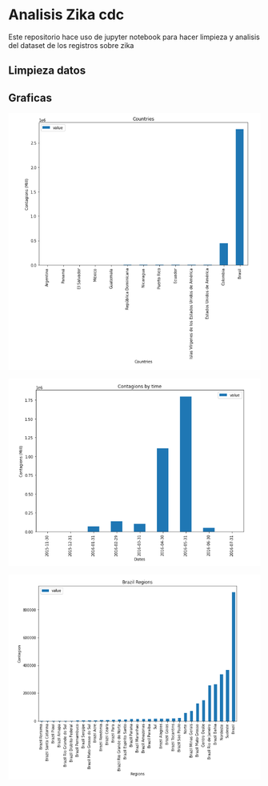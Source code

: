 # Analisis Zika cdc

Este repositorio hace uso de jupyter notebook para hacer limpieza y analisis del dataset de los registros sobre zika

## Limpieza datos


## Graficas
![contagions by countries](https://github.com/LuisGerardoDC/zika_pandas/blob/master/graficas/by_countries.png)


![contagions by countries](https://github.com/LuisGerardoDC/zika_pandas/blob/master/graficas/by_date.png)


![contagions by countries](https://github.com/LuisGerardoDC/zika_pandas/blob/master/graficas/by_regions.png)
